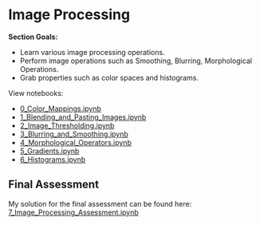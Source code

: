 # Image Processing

**Section Goals:**
* Learn various image processing operations.
* Perform image operations such as Smoothing, Blurring, Morphological Operations.
* Grab properties such as color spaces and histograms.

View notebooks: 
* [0_Color_Mappings.ipynb](./0_Color_Mappings.ipynb)
* [1_Blending_and_Pasting_Images.ipynb](./1_Blending_and_Pasting_Images.ipynb)
* [2_Image_Thresholding.ipynb](./2_Image_Thresholding.ipynb)
* [3_Blurring_and_Smoothing.ipynb](./3_Blurring_and_Smoothing.ipynb)
* [4_Morphological_Operators.ipynb](./4_Morphological_Operators.ipynb)
* [5_Gradients.ipynb](./5_Gradients.ipynb)
* [6_Histograms.ipynb](./6_Histograms.ipynb)

## Final Assessment
My solution for the final assessment can be found here: [7_Image_Processing_Assessment.ipynb](./7_Image_Processing_Assessment.ipynb)

